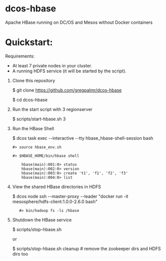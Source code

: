 # dcos-hbase
Apache HBase running on DC/OS and Mesos without Docker containers

# Quickstart:

Requirements: 
- At least 7 private nodes in your cluster.
- A running HDFS service (it will be started by the script).

1. Clone this repository

     $ git clone https://github.com/gregpalmr/dcos-hbase

     $ cd dcos-hbase

2. Run the start script with 3 regionserver

     $ scripts/start-hbase.sh 3

3. Run the HBase Shell

     $ dcos task exec --interactive --tty hbase_hbase-shell-session bash

       #> source hbase_env.sh

       #> $HBASE_HOME/bin/hbase shell

           hbase(main):001:0> status
           hbase(main):002:0> version
           hbase(main):003:0> create 't1', 'f1', 'f2', 'f3'
           hbase(main):004:0> list

4. View the shared HBase directories in HDFS

     $ dcos node ssh --master-proxy --leader "docker run -it mesosphere/hdfs-client:1.0.0-2.6.0 bash"

          #> bin/hadoop fs -ls /hbase

5. Shutdown the HBase service

     $ scripts/stop-hbase.sh

     or

     $ scripts/stop-hbase.sh cleanup   # remove the zookeeper dirs and HDFS dirs too


